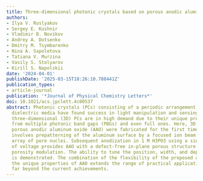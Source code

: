 ```yaml
---
title: Three-dimensional photonic crystals based on porous anodic aluminum oxide
authors:
- Ilya V. Roslyakov
- Sergey E. Kushnir
- Vladimir B. Novikov
- Andrey A. Dotsenko
- Dmitry M. Tsymbarenko
- Nina A. Sapoletova
- Tatiana V. Murzina
- Vasily S. Stolyarov
- Kirill S. Napolskii
date: '2024-04-01'
publishDate: '2025-03-15T18:26:10.788441Z'
publication_types:
- article-journal
publication: '*Journal of Physical Chemistry Letters*'
doi: 10.1021/acs.jpclett.4c00537
abstract: Photonic crystals (PCs) consisting of a periodic arrangement of holes in
  dielectric media have found success in light manipulation and sensing. Among them,
  three-dimensional (3D) PCs are in high demand due to their unique properties originating
  from multiple photonic band gaps (PBGs) and even full ones. Here, 3D PCs based on
  porous anodic aluminum oxide (AAO) were fabricated for the first time. Our approach
  involves prepatterning of the aluminum surface by a focused ion beam to form a hexagonal
  array of pore nuclei. Subsequent anodization in 1 M H3PO3 using a sine wave profile
  of voltage provides AAO with a defect-free in-plane porous structure and out-of-plane
  porosity modulation. The ability to tune the position, width, and depth of the PBGs
  is demonstrated. The combination of the flexibility of the proposed approach with
  the unique properties of AAO extends the range of practical applications of 3D PCs
  far beyond the current achievements.
---
```

